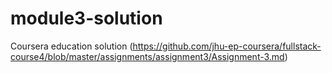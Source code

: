 # module3-solution
Coursera education solution (https://github.com/jhu-ep-coursera/fullstack-course4/blob/master/assignments/assignment3/Assignment-3.md)
